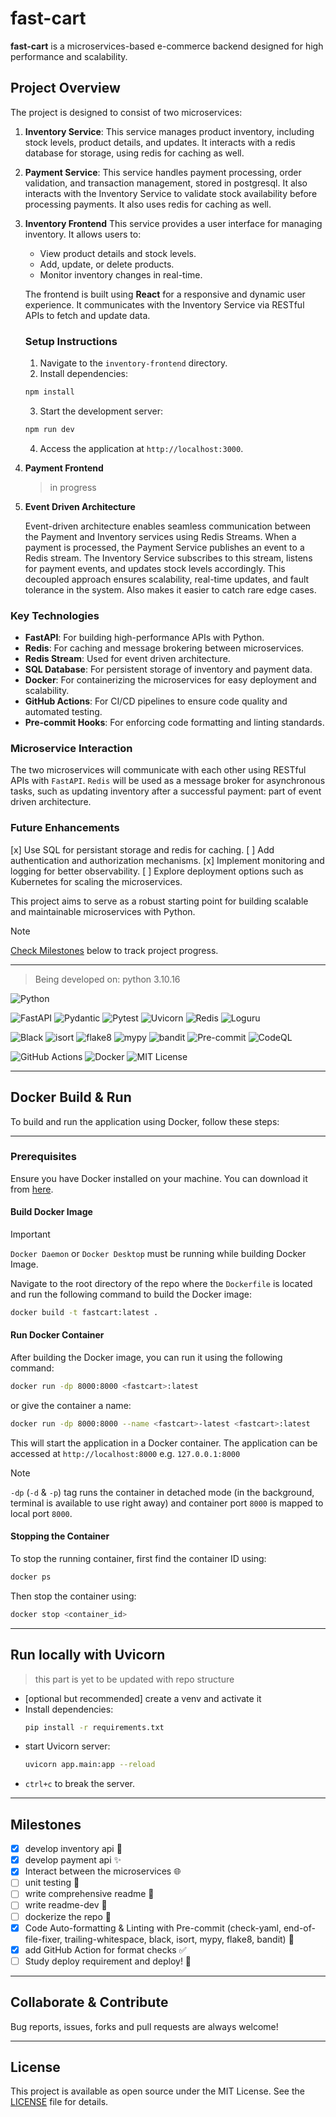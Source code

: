 # fast-cart

**fast-cart** is a microservices-based e-commerce backend designed for high performance and scalability.

## Project Overview

The project is designed to consist of two microservices:

1. **Inventory Service**:
   This service manages product inventory, including stock levels, product details, and updates. It interacts with a redis database for storage, using redis for caching as well.

2. **Payment Service**:
   This service handles payment processing, order validation, and transaction management, stored in postgresql. It also interacts with the Inventory Service to validate stock availability before processing payments. It also uses redis for caching as well.

3. **Inventory Frontend**
   This service provides a user interface for managing inventory. It allows users to:

   - View product details and stock levels.
   - Add, update, or delete products.
   - Monitor inventory changes in real-time.

   The frontend is built using **React** for a responsive and dynamic user experience. It communicates with the Inventory Service via RESTful APIs to fetch and update data.

   ### Setup Instructions

   1. Navigate to the `inventory-frontend` directory.
   2. Install dependencies:

   ```sh
   npm install
   ```

   3. Start the development server:

   ```sh
   npm run dev
   ```

   4. Access the application at `http://localhost:3000`.

4. **Payment Frontend**

   > in progress

5. **Event Driven Architecture**

   Event-driven architecture enables seamless communication between the Payment and Inventory services using Redis Streams. When a payment is processed, the Payment Service publishes an event to a Redis stream. The Inventory Service subscribes to this stream, listens for payment events, and updates stock levels accordingly. This decoupled approach ensures scalability, real-time updates, and fault tolerance in the system. Also makes it easier to catch rare edge cases.

### Key Technologies

- **FastAPI**: For building high-performance APIs with Python.
- **Redis**: For caching and message brokering between microservices.
- **Redis Stream**: Used for event driven architecture.
- **SQL Database**: For persistent storage of inventory and payment data.
- **Docker**: For containerizing the microservices for easy deployment and scalability.
- **GitHub Actions**: For CI/CD pipelines to ensure code quality and automated testing.
- **Pre-commit Hooks**: For enforcing code formatting and linting standards.

### Microservice Interaction

The two microservices will communicate with each other using RESTful APIs with `FastAPI`. `Redis` will be used as a message broker for asynchronous tasks, such as updating inventory after a successful payment: part of event driven architecture.

### Future Enhancements

[x] Use SQL for persistant storage and redis for caching.
[ ] Add authentication and authorization mechanisms.
[x] Implement monitoring and logging for better observability.
[ ] Explore deployment options such as Kubernetes for scaling the microservices.

This project aims to serve as a robust starting point for building scalable and maintainable microservices with Python.

> [!NOTE]
> [Check Milestones](#milestones) below to track project progress.

---

> Being developed on: python 3.10.16

![Python](https://img.shields.io/badge/python-3670A0?style=for-the-badge&logo=python&logoColor=ffdd54)

![FastAPI](https://img.shields.io/badge/FastAPI-005571?style=for-the-badge&logo=fastapi) ![Pydantic](https://img.shields.io/badge/pydantic-4A91A2?style=for-the-badge&logo=python&logoColor=white) ![Pytest](https://img.shields.io/badge/pytest-0A9EDC?style=for-the-badge&logo=pytest&logoColor=white) ![Uvicorn](https://img.shields.io/badge/uvicorn-111111?style=for-the-badge&logo=uvicorn&logoColor=white) ![Redis](https://img.shields.io/badge/Redis-DC382D?style=for-the-badge&logo=redis&logoColor=white) ![Loguru](https://img.shields.io/badge/loguru-FF9C00?style=for-the-badge&logo=python&logoColor=white)

![Black](https://img.shields.io/badge/black-000000?style=for-the-badge&logo=python&logoColor=white) ![isort](https://img.shields.io/badge/isort-4B8BBE?style=for-the-badge&logo=python&logoColor=white) ![flake8](https://img.shields.io/badge/flake8-306998?style=for-the-badge&logo=python&logoColor=white) ![mypy](https://img.shields.io/badge/mypy-2A6DB2?style=for-the-badge&logo=python&logoColor=white) ![bandit](https://img.shields.io/badge/bandit-CD5C5C?style=for-the-badge&logo=python&logoColor=white) ![Pre-commit](https://img.shields.io/badge/pre--commit-FAAF3A?style=for-the-badge&logo=pre-commit&logoColor=white) ![CodeQL](https://img.shields.io/badge/codeql-006F99?style=for-the-badge&logo=github-actions&logoColor=white)

![GitHub Actions](https://img.shields.io/badge/github%20actions-2088FF?style=for-the-badge&logo=github-actions&logoColor=white) ![Docker](https://img.shields.io/badge/docker-%230db7ed.svg?style=for-the-badge&logo=docker&logoColor=white) ![MIT License](https://img.shields.io/badge/license-MIT-green?style=for-the-badge)

---

## Docker Build & Run

To build and run the application using Docker, follow these steps:

---

### Prerequisites

Ensure you have Docker installed on your machine. You can download it from [here](https://www.docker.com/products/docker-desktop).

#### Build Docker Image

> [!IMPORTANT]
> `Docker Daemon` or `Docker Desktop` must be running while building Docker Image.

Navigate to the root directory of the repo where the `Dockerfile` is located and run the following command to build the Docker image:

```sh
docker build -t fastcart:latest .
```

#### Run Docker Container

After building the Docker image, you can run it using the following command:

```sh
docker run -dp 8000:8000 <fastcart>:latest
```

or give the container a name:

```sh
docker run -dp 8000:8000 --name <fastcart>-latest <fastcart>:latest
```

This will start the application in a Docker container. The application can be accessed at `http://localhost:8000` e.g. `127.0.0.1:8000`

> [!NOTE]
> `-dp` (`-d` & `-p`) tag runs the container in detached mode (in the background, terminal is available to use right away) and container port `8000` is mapped to local port `8000`.

#### Stopping the Container

To stop the running container, first find the container ID using:

```sh
docker ps
```

Then stop the container using:

```sh
docker stop <container_id>
```

---

## Run locally with Uvicorn

> this part is yet to be updated with repo structure

- [optional but recommended] create a venv and activate it
- Install dependencies:
  ```sh
  pip install -r requirements.txt
  ```
- start Uvicorn server:
  ```sh
  uvicorn app.main:app --reload
  ```
- `ctrl+c` to break the server.

---

## Milestones

- [x] develop inventory api 🤖
- [x] develop payment api ✨
- [x] Interact between the microservices 🌐
- [ ] unit testing 🧪
- [ ] write comprehensive readme 📖
- [ ] write readme-dev 📖
- [ ] dockerize the repo 🐳
- [x] Code Auto-formatting & Linting with Pre-commit (check-yaml, end-of-file-fixer, trailing-whitespace, black, isort, mypy, flake8, bandit) 🎨
- [x] add GitHub Action for format checks ✅
- [ ] Study deploy requirement and deploy! 🚀

---

## Collaborate & Contribute

Bug reports, issues, forks and pull requests are always welcome!

---

## License

This project is available as open source under the MIT License. See the [LICENSE](./LICENSE) file for details.
